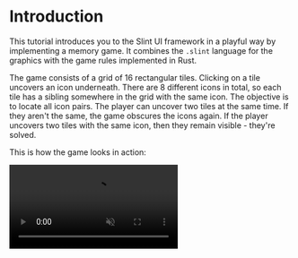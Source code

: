 <!-- Copyright © SixtyFPS GmbH <info@slint.dev> ; SPDX-License-Identifier: MIT -->
# Introduction

This tutorial introduces you to the Slint UI framework in a playful way by implementing a memory game. It combines the `.slint` language for the graphics with the game rules implemented in Rust.

The game consists of a grid of 16 rectangular tiles. Clicking on a tile uncovers an icon underneath.
There are 8 different icons in total, so each tile has a sibling somewhere in the grid with the
same icon. The objective is to locate all icon pairs. The player can uncover two tiles at the same time. If they
aren't the same, the game obscures the icons again.
If the player uncovers two tiles with the same icon, then they remain visible - they're solved.

This is how the game looks in action:

<video autoplay loop muted playsinline src="https://slint.dev/blog/memory-game-tutorial/memory_clip.mp4"
        class="img-fluid img-thumbnail rounded"></video>

